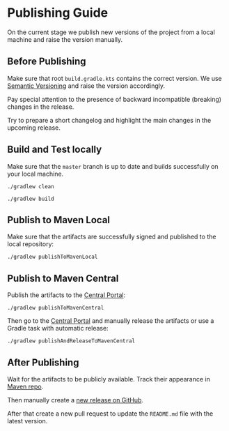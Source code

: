 # Publishing Guide

On the current stage we publish new versions of the project from a local machine and raise the version manually.

## Before Publishing

Make sure that root `build.gradle.kts` contains the correct version.
We use [Semantic Versioning](https://semver.org/) and raise the version accordingly.

Pay special attention to the presence of backward incompatible (breaking) changes in the release.

Try to prepare a short changelog and highlight the main changes in the upcoming release.

## Build and Test locally

Make sure that the `master` branch is up to date and builds successfully on your local machine.

```shell
./gradlew clean
```

```shell
./gradlew build
```

## Publish to Maven Local

Make sure that the artifacts are successfully signed and published to the local repository:

```shell
./gradlew publishToMavenLocal
```

## Publish to Maven Central

Publish the artifacts to the [Central Portal](https://central.sonatype.com/publishing/namespaces):

```shell
./gradlew publishToMavenCentral
```

Then go to the [Central Portal](https://central.sonatype.com/publishing/namespaces)
and manually release the artifacts or use a Gradle task with automatic release:

```shell
./gradlew publishAndReleaseToMavenCentral
```

## After Publishing

Wait for the artifacts to be publicly available.
Track their appearance in [Maven repo](https://repo.maven.apache.org/maven2/io/github/mfvanek/pg-index-health/).

Then manually create a [new release on GitHub](https://github.com/mfvanek/pg-index-health/releases).

After that create a new pull request to update the `README.md` file with the latest version.
